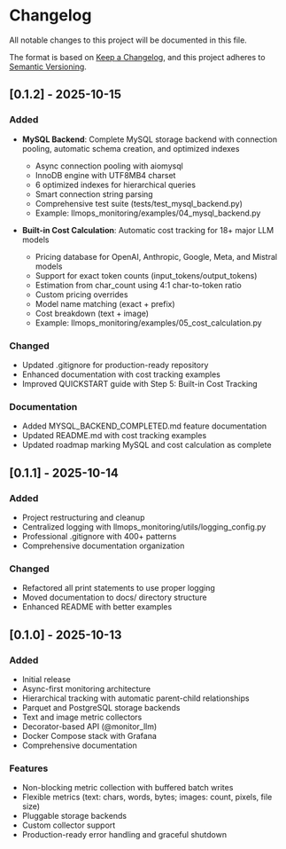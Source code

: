 # Changelog

All notable changes to this project will be documented in this file.

The format is based on [Keep a Changelog](https://keepachangelog.com/en/1.0.0/),
and this project adheres to [Semantic Versioning](https://semver.org/spec/v2.0.0.html).

## [0.1.2] - 2025-10-15

### Added
- **MySQL Backend**: Complete MySQL storage backend with connection pooling, automatic schema creation, and optimized indexes
  - Async connection pooling with aiomysql
  - InnoDB engine with UTF8MB4 charset
  - 6 optimized indexes for hierarchical queries
  - Smart connection string parsing
  - Comprehensive test suite (tests/test_mysql_backend.py)
  - Example: llmops_monitoring/examples/04_mysql_backend.py

- **Built-in Cost Calculation**: Automatic cost tracking for 18+ major LLM models
  - Pricing database for OpenAI, Anthropic, Google, Meta, and Mistral models
  - Support for exact token counts (input_tokens/output_tokens)
  - Estimation from char_count using 4:1 char-to-token ratio
  - Custom pricing overrides
  - Model name matching (exact + prefix)
  - Cost breakdown (text + image)
  - Example: llmops_monitoring/examples/05_cost_calculation.py

### Changed
- Updated .gitignore for production-ready repository
- Enhanced documentation with cost tracking examples
- Improved QUICKSTART guide with Step 5: Built-in Cost Tracking

### Documentation
- Added MYSQL_BACKEND_COMPLETED.md feature documentation
- Updated README.md with cost tracking examples
- Updated roadmap marking MySQL and cost calculation as complete

## [0.1.1] - 2025-10-14

### Added
- Project restructuring and cleanup
- Centralized logging with llmops_monitoring/utils/logging_config.py
- Professional .gitignore with 400+ patterns
- Comprehensive documentation organization

### Changed
- Refactored all print statements to use proper logging
- Moved documentation to docs/ directory structure
- Enhanced README with better examples

## [0.1.0] - 2025-10-13

### Added
- Initial release
- Async-first monitoring architecture
- Hierarchical tracking with automatic parent-child relationships
- Parquet and PostgreSQL storage backends
- Text and image metric collectors
- Decorator-based API (@monitor_llm)
- Docker Compose stack with Grafana
- Comprehensive documentation

### Features
- Non-blocking metric collection with buffered batch writes
- Flexible metrics (text: chars, words, bytes; images: count, pixels, file size)
- Pluggable storage backends
- Custom collector support
- Production-ready error handling and graceful shutdown
